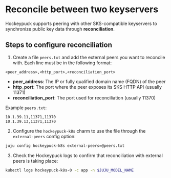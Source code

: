 # Reconcile between two keyservers

Hockeypuck supports peering with other SKS-compatible keyservers to synchronize public key data through **reconciliation**.

## Steps to configure reconciliation

1. Create a file `peers.txt` and add the external peers you want to reconcile with. Each line must be in the following format:
```
<peer_address>,<http_port>,<reconciliation_port>
```
* **peer_address**: The IP or fully qualified domain name (FQDN) of the peer
* **http_port**: The port where the peer exposes its SKS HTTP API (usually 11371)
* **reconciliation_port**: The port used for reconciliation (usually 11370)

Example `peers.txt`:
```
10.1.39.11,11371,11370
10.1.39.13,11371,11370
```

2. Configure the `hockeypuck-k8s` charm to use the file through the `external-peers` config option:
```bash
juju config hockeypuck-k8s external-peers=@peers.txt
```

3. Check the Hockeypuck logs to confirm that reconciliation with external peers is taking place:
```bash
kubectl logs hockeypuck-k8s-0 -c app -n $JUJU_MODEL_NAME
```
